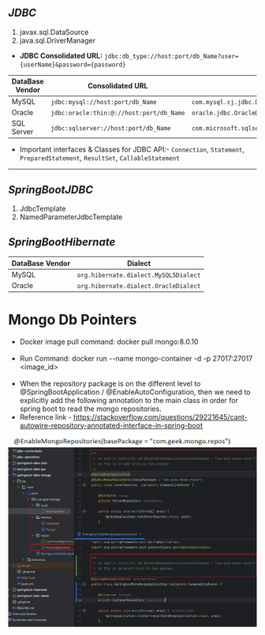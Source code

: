 ## _JDBC_

1. javax.sql.DataSource
2. java.sql.DriverManager

* **JDBC Consolidated URL:** `jdbc:db_type://host:port/db_Name?user={userName}&password={password}`
  
| DataBase Vendor                |Consolidated URL                              |driver
|--------------------------------|-----------------------------------------   |----------------------
|MySQL                           | `jdbc:mysql://host:port/db_Name`           | `com.mysql.cj.jdbc.Driver`
|Oracle                          | `jdbc:oracle:thin:@://host:port/db_Name`   | `oracle.jdbc.OracleDriver`
|SQL Server                      | `jdbc:sqlserver://host:port/db_Name`       | `com.microsoft.sqlserver.jdbc.SQLServerDriver`

* Important interfaces & Classes for JDBC API:- `Connection`, `Statement`, `PreparedStatement`, `ResultSet`, `CallableStatement`
*******************************************************************************************************************************************************************
## _SpringBootJDBC_

1. JdbcTemplate
2. NamedParameterJdbcTemplate

## _SpringBootHibernate_
| DataBase Vendor                |Dialect
|--------------------------------|----------------------------------------
|MySQL                           | `org.hibernate.dialect.MySQL5Dialect`
|Oracle                          | `org.hibernate.dialect.OracleDialect`

# Mongo Db Pointers

* Docker image pull command: docker pull mongo:8.0.10
  <br></br>
* Run Command: docker run --name mongo-container -d -p 27017:27017 <image_id>
  <br></br>
* When the repository package is on the different level to @SpringBootApplication / @EnableAutoConfiguration,
  then we need to explicitly add the following annotation to the main class in order for spring boot to
  read the mongo repositories.
* Reference link - https://stackoverflow.com/questions/29221645/cant-autowire-repository-annotated-interface-in-spring-boot

<p align="center">
  <img width="750" src="snips/img.png" alt="">
  <img width="750" src="snips/img_1.png" alt="">
</p>

